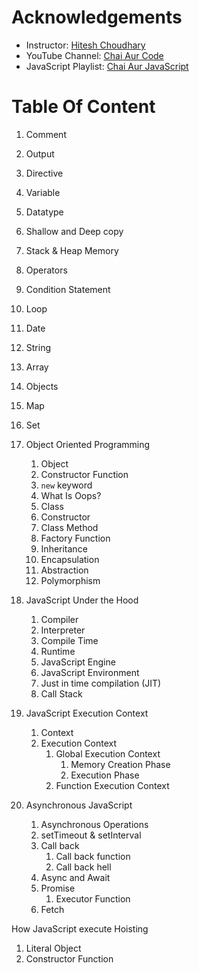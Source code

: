 # Acknowledgements

- Instructor: [Hitesh Choudhary](https://github.com/hiteshchoudhary)
- YouTube Channel: [Chai Aur Code](https://www.youtube.com/@chaiaurcode)
- JavaScript Playlist: [Chai Aur JavaScript](https://youtube.com/playlist?list=PLu71SKxNbfoBuX3f4EOACle2y-tRC5Q37&si=Lg-htJbfXrEPPnve)

# Table Of Content

1. Comment
2. Output
3. Directive
4. Variable
5. Datatype
6. Shallow and Deep copy
7. Stack & Heap Memory
8. Operators
9. Condition Statement
10. Loop
11. Date
12. String
13. Array
14. Objects
15. Map
16. Set

17. Object Oriented Programming

    1. Object
    2. Constructor Function
    3. `new` keyword
    4. What Is Oops?
    5. Class
    6. Constructor
    7. Class Method
    8. Factory Function
    9. Inheritance
    10. Encapsulation
    11. Abstraction
    12. Polymorphism

18. JavaScript Under the Hood

    1. Compiler
    2. Interpreter
    3. Compile Time
    4. Runtime
    5. JavaScript Engine
    6. JavaScript Environment
    7. Just in time compilation (JIT)
    8. Call Stack

19. JavaScript Execution Context

    1. Context
    2. Execution Context
       1. Global Execution Context
          1. Memory Creation Phase
          2. Execution Phase
       2. Function Execution Context

20. Asynchronous JavaScript
    1. Asynchronous Operations
    2. setTimeout & setInterval
    3. Call back
       1. Call back function
       2. Call back hell
    4. Async and Await
    5. Promise
       1. Executor Function
    6. Fetch

How JavaScript execute
Hoisting

<!-- OOP -->

1. Literal Object
2. Constructor Function

